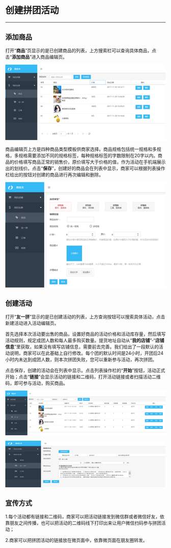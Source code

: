 # 创建拼团活动

---

## 添加商品

打开“**商品**”页显示的是已创建商品的列表，上方搜索栏可以查询具体商品，点击“**添加商品**”进入商品编辑页。

![](/assets/import.png256)

商品编辑页上方是四种商品类型模板供商家选择。商品规格包括统一规格和多规格，多规格需要添加不同的规格标签，每种规格标签的字数限制在20字以内。商品的价格填写商品正常的销售价，原价填写大于价格的值，作为活动在手机端展示出的划线价。点击“**保存**”，创建好的商品会在列表中显示，商家可以根据列表操作栏给出的按钮对创建的商品进行再次编辑和删除。

![](/assets/import.png257)

## 创建活动

打开“**友一拼**”显示的是已创建活动的列表，上方查询按钮可以搜索具体活动，点击新建活动进入活动编辑页。

首先选择本次活动要出售的商品，设置好商品的活动价格和活动库存量，然后填写活动规则，规定成团人数和每人最多购买数量。提货地址自动从“**我的店铺**”-“**店铺信息**”里获取，如果没有填写店铺信息，需要前去完善。我们给出了一段默认的活动说明，商家可以在此基础上自行修改。每个团的默认时间是24小时，开团后24小时内未达到成团人数，则本次拼团失败，您可以重新参与活动，再次拼团。

点击保存，创建的活动会在列表中显示。点击列表操作栏的“**开始**”按钮，活动正式开始；点击“**链接**”会显示活动的链接和二维码，打开活动链接或者扫描活动二维码，即可参与活动，购买商品。

![](/assets/import.png456)

![](/assets/import.png457)

## 宣传方式

1.每个活动都有链接和二维码，商家可以把活动链接发到微信群或者微信好友，依靠朋友之间传播，也可以把活动的二维码线下打印出来让用户微信扫码参与拼团活动；

2.商家可以把拼团活动的链接放在微页面中，依靠微页面在朋友圈转发。

